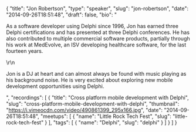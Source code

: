 {
  "title": "Jon Robertson",
  "type": "speaker",
  "slug": "jon-robertson",
  "date": "2014-09-26T18:51:48",
  "draft": false,
  "bio": "<p>As a software developer using Delphi since 1996, Jon has earned three Delphi certifications and has presented at three Delphi conferences. He has also contributed to multiple commercial software products, partially through his work at MedEvolve, an ISV developing healthcare software, for the last fourteen years.</p>\r\n<p>Jon is a DJ at heart and can almost always be found with music playing as his background noise. He is very excited about exploring new mobile development opportunities using Delphi.</p>",
  "recordings": [
    {
      "title": "Cross platform mobile development with Delphi",
      "slug": "cross-platform-mobile-development-with-delphi",
      "thumbnail": "https://i.vimeocdn.com/video/490861399_295x166.jpg",
      "date": "2014-09-26T18:51:48",
      "meetups": [
        {
          "name": "Little Rock Tech Fest",
          "slug": "little-rock-tech-fest"
        }
      ],
      "tags": [
        {
          "name": "Delphi",
          "slug": "delphi"
        }
      ]
    }
  ]
}